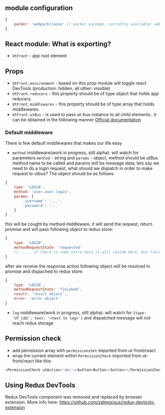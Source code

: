 ## module configuration

```javascript
{
    packer: 'webpack|lasso' // packer package, currently available: webpack and lasso, defaults to lasso
}
```

## React module: What is exporting?
 - `UtFront` - app root element
## Props
  - `UtFront.environment` - based on this prop module will toggle react DevTools (production: hidden, all other: vissible)
  - `UtFront.reducers` - this property should be of type object that holds app reducers.
  - `UtFront.middlewares` - this property should be of type array that holds middlewares.
  - `UtFront.utBus` - is used to pass ut-bus instance to all child elements.. it can be obtained in the following manner [Official documentation](https://facebook.github.io/react/docs/context.html#passing-info-automatically-through-a-tree)
### Default middleware
  There is few default middlewares that makes our life easy
  - `method` middleware(work in progress, still alpha): will watch for parameters `method` - string and `params` - object, method should be utBus method name to be called and params will be message data, lets say we need to do a login request, what should we dispatch in order to make request to utbus? The object should be as follows:

```javascript
{
    type: 'LOGIN',
    method: 'user.user.login',
    params: {
        'username': '...',
        'password': '...'
    }
}
```

this will be cought by method middleware, it will send the request, return promise and will pass following object to redux store:

```javascript
{
    type: 'LOGIN',
    methodRequestState: 'requested'
    // ..... if there is some extra data it will reside here, but field data and method will be removed or altered!!!
}
```

after we receive the response action following object will be resolved in promise and dispached to redux store:

```javascript
{
    type: 'LOGIN',
    methodRequestState: 'finished',
    result: 'result object',
    error: 'error object'
}
```

  - `log` middleware(work in progress, still alpha): will watch for `{type: 'UT_LOG', text: '<text to log>'}` and dispatched message will not reach redux storage

## Permission check
  - add permission array with `permissionsSet` imported from ut-front/react
  - wrap the current element within `PermissionCheck` imported from ut-front/react like this:

```javascript
<PermissionCheck utAction='abc'><button>Button</button></PermissionCheck>
```

## Using Redux DevTools
Redux DevTools component was removed and replaced by browser extension.
More info here: https://github.com/zalmoxisus/redux-devtools-extension
